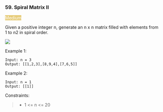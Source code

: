 ### 59. Spiral Matrix II

<span style="background-color:#e6cb78; color:white">Medium</span>

Given a positive integer n, generate an n x n matrix filled with elements from 1 to n2 in spiral order.

![](https://assets.leetcode.com/uploads/2020/11/13/spiraln.jpg)

Example 1:

    Input: n = 3
    Output: [[1,2,3],[8,9,4],[7,6,5]]

Example 2:

    Input: n = 1
    Output: [[1]]

Constraints:

> - 1 <= n <= 20

